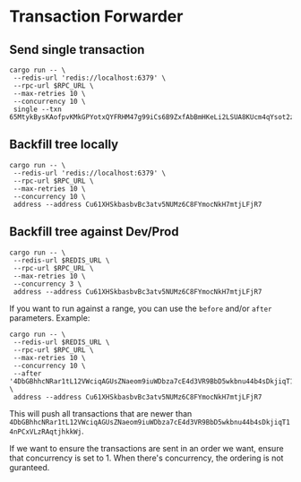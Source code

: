 # Transaction Forwarder

## Send single transaction

```
cargo run -- \
 --redis-url 'redis://localhost:6379' \
 --rpc-url $RPC_URL \
 --max-retries 10 \
 --concurrency 10 \
 single --txn 65MtykBysKAofpvKMkGPYotxQYFRHM47g99iCs6B9ZxfAbBmHKeLi2LSUA8KUcm4qYsot2z9AB4uREuUuEQNw8HA
```

## Backfill tree locally

```
cargo run -- \
 --redis-url 'redis://localhost:6379' \
 --rpc-url $RPC_URL \
 --max-retries 10 \
 --concurrency 10 \
 address --address Cu61XHSkbasbvBc3atv5NUMz6C8FYmocNkH7mtjLFjR7
```

## Backfill tree against Dev/Prod

```
cargo run -- \
 --redis-url $REDIS_URL \
 --rpc-url $RPC_URL \
 --max-retries 10 \
 --concurrency 3 \
 address --address Cu61XHSkbasbvBc3atv5NUMz6C8FYmocNkH7mtjLFjR7
```

If you want to run against a range, you can use the `before` and/or `after` parameters. Example:

```
cargo run -- \
 --redis-url $REDIS_URL \
 --rpc-url $RPC_URL \
 --max-retries 10 \
 --concurrency 10 \
 --after '4DbGBhhcNRar1tL12VWciqAGUsZNaeom9iuWDbza7cE4d3VR9BbD5wkbnu44b4sDkjiqT14nPCxVLzRAqtjhkkWj' \
 address --address Cu61XHSkbasbvBc3atv5NUMz6C8FYmocNkH7mtjLFjR7
```

This will push all transactions that are newer than `4DbGBhhcNRar1tL12VWciqAGUsZNaeom9iuWDbza7cE4d3VR9BbD5wkbnu44b4sDkjiqT14nPCxVLzRAqtjhkkWj`.

If we want to ensure the transactions are sent in an order we want, ensure that concurrency is set to 1. When there's concurrency, the ordering is
not guranteed.
